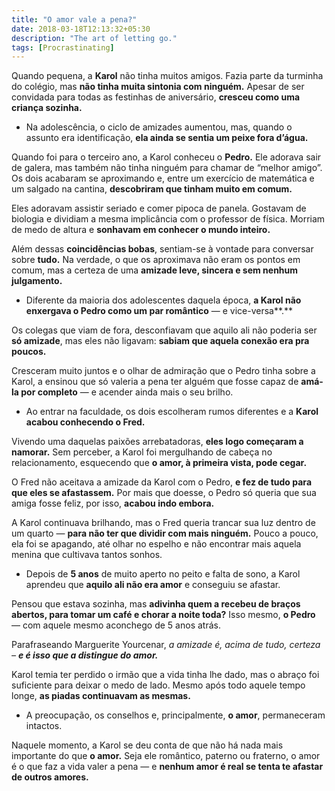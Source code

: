 ```yaml
---
title: "O amor vale a pena?"
date: 2018-03-18T12:13:32+05:30
description: "The art of letting go."
tags: [Procrastinating]
---
```


Quando pequena, a  **Karol**  não tinha muitos amigos. Fazia parte da turminha do colégio, mas  **não tinha muita sintonia com ninguém.**  Apesar de ser convidada para todas as festinhas de aniversário,  **cresceu como uma criança sozinha.**

-   Na adolescência, o ciclo de amizades aumentou, mas, quando o assunto era identificação,  **ela ainda se sentia um peixe fora d’água.**

Quando foi para o terceiro ano, a Karol conheceu o  **Pedro.**  Ele adorava sair de galera, mas também não tinha ninguém para chamar de “melhor amigo”. Os dois acabaram se aproximando e, entre um exercício de matemática e um salgado na cantina,  **descobriram que tinham muito em comum.**

Eles adoravam assistir seriado e comer pipoca de panela. Gostavam de biologia e dividiam a mesma implicância com o professor de física. Morriam de medo de altura e  **sonhavam em conhecer o mundo inteiro.**

Além dessas  **coincidências bobas**, sentiam-se à vontade para conversar sobre  **tudo.**  Na verdade, o que os aproximava não eram os pontos em comum, mas a certeza de uma  **amizade leve, sincera e sem nenhum julgamento.**

-   Diferente da maioria dos adolescentes daquela época,  **a Karol não enxergava o Pedro como um par romântico** — e vice-versa**.**

Os colegas que viam de fora, desconfiavam que aquilo ali não poderia ser  **só amizade**, mas eles não ligavam:  **sabiam que aquela conexão era pra poucos.**

Cresceram muito juntos e o olhar de admiração que o Pedro tinha sobre a Karol, a ensinou que só valeria a pena ter alguém que fosse capaz de  **amá-la por completo**  — e acender ainda mais o seu brilho.

-   Ao entrar na faculdade, os dois escolheram rumos diferentes e a  **Karol acabou conhecendo o Fred.**

Vivendo uma daquelas paixões arrebatadoras,  **eles logo começaram a namorar.**  Sem perceber, a Karol foi mergulhando de cabeça no relacionamento, esquecendo que  **o amor, à primeira vista, pode cegar.**

O Fred não aceitava a amizade da Karol com o Pedro,  **e fez de tudo para que eles se afastassem.**  Por mais que doesse, o Pedro só queria que sua amiga fosse feliz, por isso,  **acabou indo embora.**

A Karol continuava brilhando, mas o Fred queria trancar sua luz dentro de um quarto —  **para não ter que dividir com mais ninguém.**  Pouco a pouco, ela foi se apagando, até olhar no espelho e não encontrar mais aquela menina que cultivava tantos sonhos.

-   Depois de  **5 anos**  de muito aperto no peito e falta de sono, a Karol aprendeu que  **aquilo ali não era amor**  e conseguiu se afastar.

Pensou que estava sozinha, mas  **adivinha quem a recebeu de braços abertos, para tomar um café e chorar a noite toda?**  Isso mesmo,  **o Pedro**  — com aquele mesmo aconchego de 5 anos atrás.

Parafraseando Marguerite Yourcenar,  _a amizade é, acima de tudo, certeza –  **e é isso que a distingue do amor.**_

Karol temia ter perdido o irmão que a vida tinha lhe dado, mas o abraço foi suficiente para deixar o medo de lado. Mesmo após todo aquele tempo longe,  **as piadas continuavam as mesmas.**

-   A preocupação, os conselhos e, principalmente,  **o amor**, permaneceram intactos.

Naquele momento, a Karol se deu conta de que não há nada mais importante do que  **o amor.**  Seja ele romântico, paterno ou fraterno, o amor é o que faz a vida valer a pena — e **nenhum amor é real se tenta te afastar de outros amores.**
